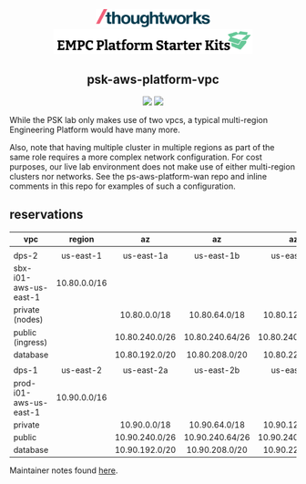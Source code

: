 <div align="center">
	<p>
	<img alt="Thoughtworks Logo" src="https://raw.githubusercontent.com/ThoughtWorks-DPS/static/master/thoughtworks_flamingo_wave.png?sanitize=true" width=200 /><br />
	<img alt="DPS Title" src="https://raw.githubusercontent.com/ThoughtWorks-DPS/static/master/EMPCPlatformStarterKitsImage.png?sanitize=true" width=350/><br />
	<h2>psk-aws-platform-vpc</h2>
	<a href="https://opensource.org/licenses/MIT"><img src="https://img.shields.io/github/license/ThoughtWorks-DPS/psk-aws-platform-vpc"></a> <a href="https://aws.amazon.com"><img src="https://img.shields.io/badge/-deployed-blank.svg?style=social&logo=amazon"></a>
	</p>
</div>

While the PSK lab only makes use of two vpcs, a typical multi-region Engineering Platform would have many more.

Also, note that having multiple cluster in multiple regions as part of the same role requires a more complex network configuration. For cost purposes, our live lab environment does not make use of either multi-region clusters nor networks. See the ps-aws-platform-wan repo and inline comments in this repo for examples of such a configuration.  

## reservations

| vpc                     | region          | az                | az                | az                |
|-------------------------|:---------------:|:-----------------:|:-----------------:|:-----------------:|
|                         |                 |                   |                   |                   |
| dps-2                   | us-east-1       | us-east-1a        |   us-east-1b      |  us-east-1c       |
| sbx-i01-aws-us-east-1   | 10.80.0.0/16    |                   |                   |                   |
| private  (nodes)        |                 | 10.80.0.0/18      | 10.80.64.0/18     | 10.80.128.0/18    |
| public   (ingress)      |                 | 10.80.240.0/26    | 10.80.240.64/26   | 10.80.240.128/26  |
| database                |                 | 10.80.192.0/20    | 10.80.208.0/20    | 10.80.224.0/20    |
|                         |                 |                   |                   |                   |
| dps-1                   | us-east-2       | us-east-2a        |   us-east-2b      |  us-east-2c       |
| prod-i01-aws-us-east-1  | 10.90.0.0/16    |                   |                   |                   |
| private                 |                 | 10.90.0.0/18      | 10.90.64.0/18     | 10.90.128.0/18    |
| public  				        |                 | 10.90.240.0/26    | 10.90.240.64/26   | 10.90.240.128/26  |
| database                |                 | 10.90.192.0/20    | 10.90.208.0/20    | 10.90.224.0/20    |

Maintainer notes found [here](doc/maintainer_notes.md).

